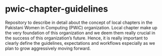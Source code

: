 # pwic-chapter-guidelines
Repository to describe in detail about the concept of local chapters in the Pakistani Women in Computing (PWiC) organization. Local chapter make up the very foundation of this organization and we deem them really crucial in the success of this organization’s future. Hence, it is really important to clearly define the guidelines, expectations and workflows especially as we plan to grow aggressively moving forward. 
